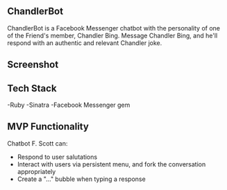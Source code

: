 ## ChandlerBot
ChandlerBot is a Facebook Messenger chatbot with the personality of one of the Friend's member, Chandler Bing. Message Chandler Bing, and he'll respond with an authentic and relevant Chandler joke. 

## Screenshot


## Tech Stack
-Ruby
-Sinatra
-Facebook Messenger gem 

## MVP Functionality
Chatbot F. Scott can:
* Respond to user salutations 
* Interact with users via persistent menu, and fork the conversation appropriately
* Create a "..." bubble when typing a response

